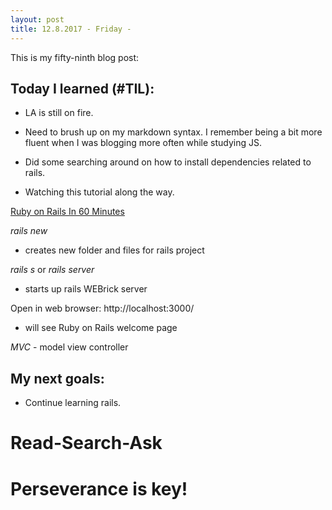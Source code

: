 ```yaml
---
layout: post
title: 12.8.2017 - Friday - 
---
```


This is my fifty-ninth blog post: 

## Today I learned (#TIL):   

- LA is still on fire. 

- Need to brush up on my markdown syntax.  I remember being a bit more fluent when I was blogging more often while studying JS.

- Did some searching around on how to install dependencies related to rails.

- Watching this tutorial along the way.

[Ruby on Rails In 60 Minutes](https://www.youtube.com/watch?v=pPy0GQJLZUM)

_rails new <name of folder>_

- creates new folder and files for rails project

_rails s_ or _rails server_ 
- starts up rails WEBrick server

Open in web browser:  http://localhost:3000/
- will see Ruby on Rails welcome page

_MVC_ - model view controller


## My next goals:

- Continue learning rails. 


# Read-Search-Ask

# Perseverance is key!








